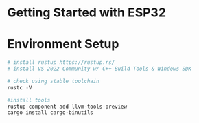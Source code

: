 # Getting Started with ESP32

# Environment Setup

```powershell
# install rustup https://rustup.rs/
# install VS 2022 Community w/ C++ Build Tools & Windows SDK

# check using stable toolchain
rustc -V

#install tools
rustup component add llvm-tools-preview
cargo install cargo-binutils

```
